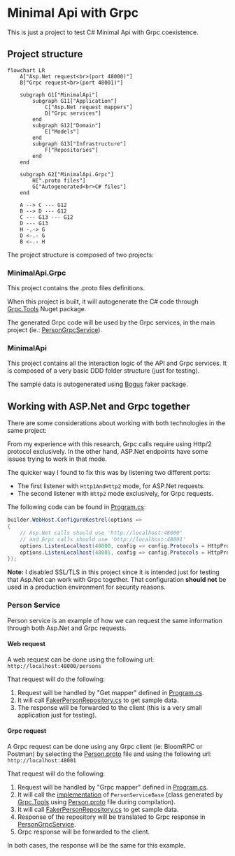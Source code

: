 # Minimal Api with Grpc
This is just a project to test C# Minimal Api with Grpc coexistence.

## Project structure

```mermaid
flowchart LR
    A["Asp.Net request<br>(port 48000)"]
    B["Grpc request<br>(port 48001)"]

    subgraph G1["MinimalApi"]
        subgraph G11["Application"]
            C["Asp.Net request mappers"]
            D["Grpc services"]
        end
        subgraph G12["Domain"]
            E["Models"]
        end
        subgraph G13["Infrastructure"]
            F["Repositories"]
        end
    end

    subgraph G2["MinimalApi.Grpc"]
        H[".proto files"]
        G["Autogenerated<br>C# files"]
    end

    A --> C --- G12
    B --> D --- G12
    C --- G13 --- G12
    D --- G13
    H -.-> G
    D <-.- G
    B <-.- H
```

The project structure is composed of two projects:

### MinimalApi.Grpc
This project contains the .proto files definitions.

When this project is built, it will autogenerate the C# code through [Grpc.Tools](https://www.nuget.org/packages/Grpc.Tools/) Nuget package.

The generated Grpc code will be used by the Grpc services, in the main project (ie.: [PersonGrpcService](source/MinimalApi/Application/PersonGrpcService.cs)).

### MinimalApi
This project contains all the interaction logic of the API and Grpc services. It is composed of a very basic DDD folder structure (just for testing).

The sample data is autogenerated using [Bogus](https://www.nuget.org/packages/Bogus/) faker package.

## Working with ASP.Net and Grpc together
There are some considerations about working with both technologies in the same project:

From my experience with this research, Grpc calls require using Http/2 protocol exclusively. In the other hand, ASP.Net endpoints have some issues trying to work in that mode.

The quicker way I found to fix this was by listening two different ports:
- The first listener with `Http1AndHttp2` mode, for ASP.Net requests.
- The second listener with `Http2` mode exclusively, for Grpc requests.

The following code can be found in [Program.cs](source/MinimalApi/Program.cs):
```csharp
builder.WebHost.ConfigureKestrel(options =>
{
    // Asp.Net calls should use 'http://localhost:48000'
    // and Grpc calls should use 'http://localhost:48001'
    options.ListenLocalhost(48000, config => config.Protocols = HttpProtocols.Http1AndHttp2);
    options.ListenLocalhost(48001, config => config.Protocols = HttpProtocols.Http2);
});
```

**Note:** I disabled SSL/TLS in this project since it is intended just for testing that Asp.Net can work with Grpc together. That configuration **should not** be used in a production environment for security reasons.

### Person Service
Person service is an example of how we can request the same information through both Asp.Net and Grpc requests.

#### Web request
A web request can be done using the following url:
```http://localhost:48000/persons```

That request will do the following:
1. Request will be handled by "Get mapper" defined in [Program.cs](source/MinimalApi/Program.cs).
2. It will call [FakerPersonRepository.cs](source/MinimalApi/Infrastructure/FakerPersonRepository.cs) to get sample data.
3. The response will be forwarded to the client (this is a very small application just for testing).

#### Grpc request
A Grpc request can be done using any Grpc client (ie: BloomRPC or Postman) by selecting the [Person.proto](source/MinimalApi.Grpc/Protos/Person.proto) file and using the following url:
```http://localhost:48001```

That request will do the following:
1. Request will be handled by "Grpc mapper" defined in [Program.cs](source/MinimalApi/Program.cs).
2. It will call the [implementation](source/MinimalApi/Application/PersonGrpcService.cs) of `PersonServiceBase` (class generated by [Grpc.Tools](https://www.nuget.org/packages/Grpc.Tools/) using [Person.proto](source/MinimalApi.Grpc/Protos/Person.proto) file during compilation).
3. It will call [FakerPersonRepository.cs](source/MinimalApi/Infrastructure/FakerPersonRepository.cs) to get sample data.
4. Response of the repository will be translated to Grpc response in [PersonGrpcService](source/MinimalApi/Application/PersonGrpcService.cs).
5. Grpc response will be forwarded to the client.

In both cases, the response will be the same for this example.
